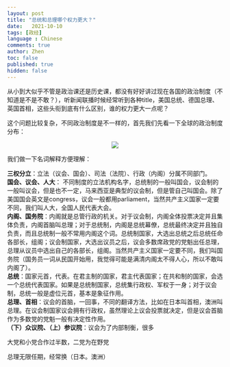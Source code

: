 ```yaml
---
layout: post
title: "总统和总理哪个权力更大？"
date:   2021-10-10
tags: [政经]
language : Chinese
comments: true
author: Zhen
toc: false
published: true
hidden: false
---
```

从小到大似乎不管是政治课还是历史课，都没有好好讲过现在各国的政治制度（不知道是不是不敢？），听新闻联播时候经常听到各种title，美国总统、德国总理、英国首相，这些头衔到底有什么区别，谁的权力更大一点呢？

这个问题比较复杂，不同政治制度是不一样的，首先我们先看一下全球的政治制度分布：
<p align="center"> <img src="{{ site.imageurl }}/全世界政权.png"> </p> 

我们做一下名词解释方便理解：

**三权分立**：立法（议会、国会）、司法（法院）、行政（内阁）分属不同部门。   
**国会、议会、人大**： 不同制度的立法机构名字，总统制的一般叫国会，议会制的一般叫议会，但是也不一定，马来西亚是典型的议会制，但是管自己叫国会。除了美国国会英文是congress，议会一般都用parliament，当然共产主义国家一定要不同，我们叫人大，全国人民代表大会。   
**内阁、国务院**：内阁就是总管行政的机关。对于议会制，内阁全体投票决定并且集体负责，内阁首脑叫总理；对于总统制，内阁是总统幕僚，总统最终决定并且独自负责，而且总统制一般不常用内阁这个词。总统制国家，大选出总统之后总统任命各部长，组阁；议会制国家，大选出议员之后，议会多数席政党的党魁出任总理，总理从议员中选出自己的各部长，组阁。当然共产主义国家一定要不同，我们叫国务院（国务员一词从民国开始用，我觉得可能是满清内阁太不得人心，所以不敢叫内阁了）。   
**总统**：国家元首，代表。在君主制的国家，君主代表国家；在共和制的国家，会选一个总统代表国家。如果是总统制国家，总统集行政权、军权于一身；对于议会制，总统一般是虚位元首，基本是象征作用。   
**总理、首相**：议会的首脑，一回事，不同的翻译方法，比如在日本叫首相，澳洲叫总理。在议会制国家议会拥有行政权，虽然理论上议会投票就决定，但是议会首脑作为多数党的党魁一般有决定性作用。   
**（下）众议院、（上）参议院**：议会为了内部制衡，很多


大党和小党合作过半数，二党为在野党


总理无限任期，经常换（日本。澳洲）
<!--stackedit_data:
eyJoaXN0b3J5IjpbLTE1OTI5NzE1NjEsLTUzNzIxODY5LDE2ND
czMzg1NDksMjEwNTE2MjkwNyw5OTMzNDcwMDIsLTg0MzA0ODk3
NCwyMDE0ODU0MDA4LC0xNTk0NTMzOTA2XX0=
-->